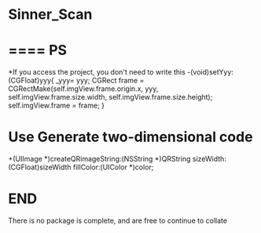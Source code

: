 # Sinner_Scan
====
PS
====
 *If you access the project, you don't need to write this
-(void)setYyy:(CGFloat)yyy{
    _yyy= yyy;
    CGRect frame = CGRectMake(self.imgView.frame.origin.x, yyy, self.imgView.frame.size.width, self.imgView.frame.size.height);
    self.imgView.frame = frame;
}

Use Generate two-dimensional code
====

   +(UIImage *)createQRimageString:(NSString *)QRString sizeWidth:(CGFloat)sizeWidth fillColor:(UIColor *)color;


END
====
There is no package is complete, and are free to continue to collate
